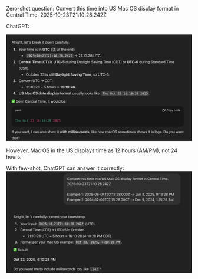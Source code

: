 Zero-shot question: Convert this time into US Mac OS display format in Central Time. 2025-10-23T21:10:28.242Z

ChatGPT: 

![alt text](image.png)

However, Mac OS in the US displays time as 12 hours (AM/PM), not 24 hours. 

With few-shot, ChatGPT can answer it correctly:
![alt text](image-1.png)


